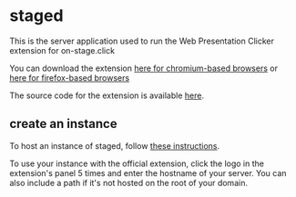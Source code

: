 # staged

This is the server application used to run the Web Presentation Clicker extension for on-stage.click

You can download the extension [here for chromium-based browsers](https://chromewebstore.google.com/detail/web-presentation-clicker/mnkkbdgkehfhenamhggdljdmlpdpjmom) or [here for firefox-based browsers](https://addons.mozilla.org/en-US/firefox/addon/web-presentation-clicker/)

The source code for the extension is available [here](https://github.com/web-presentation-clicker/extension).

## create an instance

To host an instance of staged, follow [these instructions](documentation/install_staged.md).

To use your instance with the official extension, click the logo in the extension's panel 5 times and enter the hostname of your server. You can also include a path if it's not hosted on the root of your domain.

